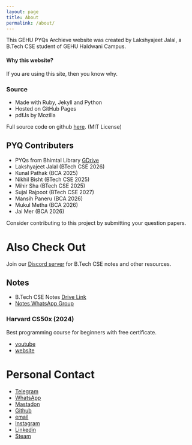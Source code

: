 ```yaml
---
layout: page
title: About
permalink: /about/
---
```


This GEHU PYQs Archieve website was created by Lakshyajeet Jalal, a B.Tech CSE student of GEHU Haldwani Campus.

#### Why this website?

If you are using this site, then you know why.

### Source

-   Made with Ruby, Jekyll and Python
-   Hosted on GitHub Pages
-   pdfJs by Mozilla

Full source code on github [here](https://github.com/gehuhaldwani/pyqs). (MIT License)

## PYQ Contributers

-   PYQs from Bhimtal Library [GDrive](https://drive.google.com/drive/folders/1pRpVF6vs7-EFgUBcVXgcxmHswz1MeM7a)
-   Lakshyajeet Jalal (BTech CSE 2026)
-   Kunal Pathak (BCA 2025)
-   Nikhil Bisht (BTech CSE 2025)
-   Mihir Sha (BTech CSE 2025)
-   Sujal Rajpoot (BTech CSE 2027)
-   Mansih Paneru (BCA 2026)
-   Mukul Metha (BCA 2026)
-   Jai Mer (BCA 2026)

Consider contributing to this project by submitting your question papers.

# Also Check Out

Join our [Discord server](https://discord.gg/u5QVwjKWWf) for B.Tech CSE notes and other resources.

## Notes

-   B.Tech CSE Notes [Drive Link](https://bit.ly/btechcsenotes)
-   [Notes WhatsApp Group](https://whatsapp.com/channel/0029VaF8dCJAu3aFznmMXb2r)

### Harvard CS50x (2024)

Best programming course for beginners with free certificate.

-   [youtube](https://www.youtube.com/playlist?list=PLhQjrBD2T381WAHyx1pq-sBfykqMBI7V4)
-   [website](https://cs50.harvard.edu/x/2024/)

# Personal Contact

-   [Telegram](https://t.me/mglsj)
-   [WhatsApp](https://wa.me/9412130016)
-   [Mastadon](https://mastodon.social/@mglsj)
-   [Github](https://github.com/MG-LSJ)
-   [email](mailto:lakshyajeetjalal@duck.com)
-   [Instagram](https://www.instagram.com/lakshyajeetjalal.gg/)
-   [Linkedin](https://www.linkedin.com/in/lakshyajeet-jalal/)
-   [Steam](https://steamcommunity.com/id/MasterGamerLSJ/)
